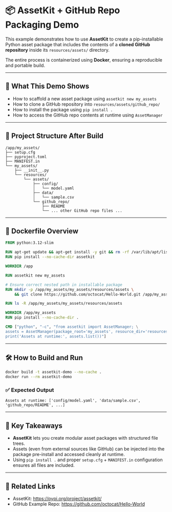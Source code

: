 # 📦 AssetKit + GitHub Repo Packaging Demo

This example demonstrates how to use **AssetKit** to create a pip-installable Python asset package that includes the contents of a **cloned GitHub repository** inside its `resources/assets/` directory.

The entire process is containerized using **Docker**, ensuring a reproducible and portable build.

---

## 🚀 What This Demo Shows

- How to scaffold a new asset package using `assetkit new my_assets`
- How to clone a GitHub repository into `resources/assets/github_repo/`
- How to install the package using `pip install .`
- How to access the GitHub repo contents at runtime using `AssetManager`

---

## 🔧 Project Structure After Build

```
/app/my_assets/
├── setup.cfg
├── pyproject.toml
├── MANIFEST.in
└── my_assets/
    ├── __init__.py
    └── resources/
        └── assets/
            ├── config/
            │   └── model.yaml
            ├── data/
            │   └── sample.csv
            └── github_repo/
                ├── README
                └── ... other GitHub repo files ...
```

---

## 🐳 Dockerfile Overview

```dockerfile
FROM python:3.12-slim

RUN apt-get update && apt-get install -y git && rm -rf /var/lib/apt/lists/*
RUN pip install --no-cache-dir assetkit

WORKDIR /app

RUN assetkit new my_assets

# Ensure correct nested path in installable package
RUN mkdir -p /app/my_assets/my_assets/resources/assets \
    && git clone https://github.com/octocat/Hello-World.git /app/my_assets/my_assets/resources/assets/github_repo

RUN ls -R /app/my_assets/my_assets/resources/assets

WORKDIR /app/my_assets
RUN pip install --no-cache-dir .

CMD ["python", "-c", "from assetkit import AssetManager; \
assets = AssetManager(package_root='my_assets', resource_dir='resources/assets'); \
print('Assets at runtime:', assets.list())"]
```

---

## 🛠 How to Build and Run

```bash
docker build -t assetkit-demo --no-cache .
docker run --rm assetkit-demo
```

### ✅ Expected Output
```
Assets at runtime: ['config/model.yaml', 'data/sample.csv', 'github_repo/README', ...]
```

---

## 📌 Key Takeaways

- **AssetKit** lets you create modular asset packages with structured file trees.
- Assets (even from external sources like GitHub) can be injected into the package pre-install and accessed cleanly at runtime.
- Using `pip install .` and proper `setup.cfg` + `MANIFEST.in` configuration ensures all files are included.

---

## 🔗 Related Links
- AssetKit: https://pypi.org/project/assetkit/
- GitHub Example Repo: https://github.com/octocat/Hello-World

